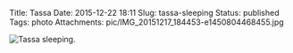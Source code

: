 Title: Tassa
Date: 2015-12-22 18:11
Slug: tassa-sleeping
Status: published
Tags: photo
Attachments: pic/IMG_20151217_184453-e1450804468455.jpg

![Tassa sleeping.](/pic/IMG_20151217_184453-e1450804468455.jpg)

